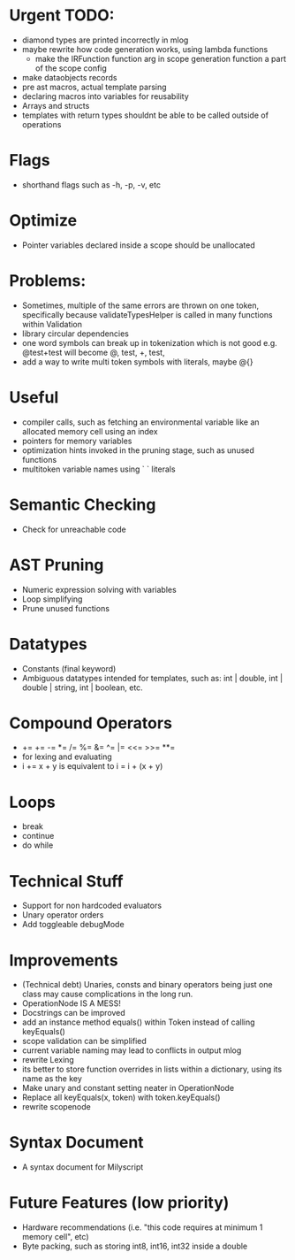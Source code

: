 # Urgent TODO:
 - diamond types are printed incorrectly in mlog
 - maybe rewrite how code generation works, using lambda functions
   - make the IRFunction function arg in scope generation function a part of the scope config
 - make dataobjects records
 - pre ast macros, actual template parsing
 - declaring macros into variables for reusability
 - Arrays and structs
 - templates with return types shouldnt be able to be called outside of operations

# Flags
 - shorthand flags such as -h, -p, -v, etc

# Optimize
 - Pointer variables declared inside a scope should be unallocated

# Problems:
 - Sometimes, multiple of the same errors are thrown on one token, specifically because validateTypesHelper is called in many functions within Validation
 - library circular dependencies
 - one word symbols can break up in tokenization which is not good e.g. @test+test will become @, test, +, test, 
 - add a way to write multi token symbols with literals, maybe @{} 

# Useful
 - compiler calls, such as fetching an environmental variable like an allocated memory cell using an index
 - pointers for memory variables
 - optimization hints invoked in the pruning stage, such as unused functions
 - multitoken variable names using \` \` literals

# Semantic Checking
 - Check for unreachable code

# AST Pruning
 - Numeric expression solving with variables
 - Loop simplifying
 - Prune unused functions

# Datatypes
 - Constants (final keyword)
 - Ambiguous datatypes intended for templates, such as: int | double, int | double | string, int | boolean, etc.

# Compound Operators
 - += += -= *= /= %= &= ^= |= <<= >>= **=
 - for lexing and evaluating
 - i += x + y    is equivalent to   i = i + (x + y)

# Loops
 - break
 - continue
 - do while
    
# Technical Stuff
 - Support for non hardcoded evaluators
 - Unary operator orders
 - Add toggleable debugMode

# Improvements
 - (Technical debt) Unaries, consts and binary operators being just one class may cause complications in the long run. 
  - OperationNode IS A MESS!
 - Docstrings can be improved
 - add an instance method equals() within Token instead of calling keyEquals()
 - scope validation can be simplified
 - current variable naming may lead to conflicts in output mlog 
 - rewrite Lexing
 - its better to store function overrides in lists within a dictionary, using its name as the key
 - Make unary and constant setting neater in OperationNode
 - Replace all keyEquals(x, token) with token.keyEquals()
 - rewrite scopenode


# Syntax Document
 - A syntax document for Milyscript

# Future Features (low priority)
 - Hardware recommendations (i.e. "this code requires at minimum 1 memory cell", etc)
 - Byte packing, such as storing int8, int16, int32 inside a double
